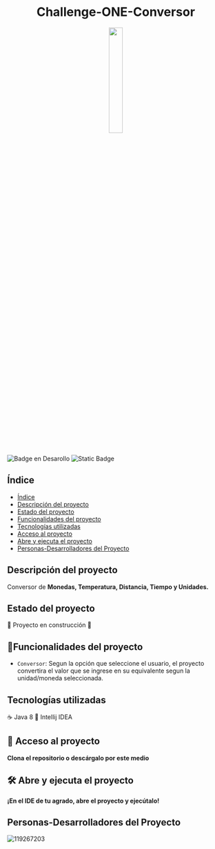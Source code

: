 <h1 align="center"> Challenge-ONE-Conversor </h1>

<p align="center"> 
    <img src="https://github.com/VictorFdz07/Challenge-ONE-Conversor/assets/119267203/8f89f344-eaef-4a15-a319-96319fe43ae5" width=25%> 
</p>

![Badge en Desarollo](https://img.shields.io/badge/STATUS-EN%20DESAROLLO-green)
![Static Badge](https://img.shields.io/badge/challenge-Conversor-blue)

## Índice

* [Índice](#índice)
* [Descripción del proyecto](#descripción-del-proyecto)
* [Estado del proyecto](#Estado-del-proyecto)
* [Funcionalidades del proyecto](#Funcionalidades-del-proyecto)
* [Tecnologías utilizadas](#tecnologías-utilizadas)
* [Acceso al proyecto](#acceso-proyecto)
* [Abre y ejecuta el proyecto](#Abre-y-ejecuta-el-proyecto)
* [Personas-Desarrolladores del Proyecto](#personas-desarrolladores)

## Descripción del proyecto
Conversor de <strong>Monedas, Temperatura, Distancia, Tiempo y Unidades.</strong>

## Estado del proyecto
:construction: Proyecto en construcción :construction:

## :hammer:Funcionalidades del proyecto

- `Conversor`: Segun la opción que seleccione el usuario, el proyecto convertira el valor que se ingrese en su equivalente segun la unidad/moneda seleccionada.

## Tecnologías utilizadas
:coffee: Java 8
:dizzy: Intellij IDEA

## 📁 Acceso al proyecto
**Clona el repositorio o descárgalo por este medio**

## 🛠️ Abre y ejecuta el proyecto

**¡En el IDE de tu agrado, abre el proyecto y ejecútalo!**

## Personas-Desarrolladores del Proyecto

![119267203](https://github.com/VictorFdz07/Challenge-ONE-Conversor/assets/119267203/cf2dfee2-295a-4d25-be30-e8f05535cd64)



